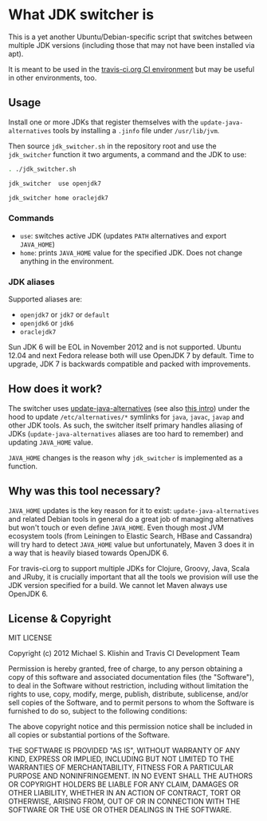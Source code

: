 # What JDK switcher is

This is a yet another Ubuntu/Debian-specific script that switches between multiple JDK
versions (including those that may not have been installed via apt).

It is meant to be used in the [travis-ci.org CI environment](https://github.com/travis-ci/travis-cookbooks) but
may be useful in other environments, too.

## Usage

Install one or more JDKs that register themselves with the `update-java-alternatives` tools by
installing a `.jinfo` file under `/usr/lib/jvm`.

Then source `jdk_switcher.sh` in the repository root and use the `jdk_switcher` function it two arguments,
a command and the JDK to use:

``` bash
. ./jdk_switcher.sh

jdk_switcher  use openjdk7

jdk_switcher home oraclejdk7
```

### Commands

 * `use`: switches active JDK (updates `PATH` alternatives and export `JAVA_HOME`)
 * `home`: prints `JAVA_HOME` value for the specified JDK. Does not change anything in the environment.

### JDK aliases

Supported aliases are:

 * `openjdk7` or `jdk7` or `default`
 * `openjdk6` or `jdk6`
 * `oraclejdk7`

Sun JDK 6 will be EOL in November 2012 and is not supported. Ubuntu 12.04 and next Fedora release
both will use OpenJDK 7 by default. Time to upgrade, JDK 7 is backwards compatible and packed with
improvements.


## How does it work?

The switcher uses [update-java-alternatives](http://manpages.ubuntu.com/manpages/hardy/man8/update-java-alternatives.8.html) (see also [this intro](http://wiki.debian.org/Java/#Java_and_Debian)) under the hood to update `/etc/alternatives/*` symlinks for
`java`, `javac`, `javap` and other JDK tools. As such, the switcher itself primary handles aliasing of
JDKs (`update-java-alternatives` aliases are too hard to remember) and updating `JAVA_HOME` value.

`JAVA_HOME` changes is the reason why `jdk_switcher` is implemented as a function.


## Why was this tool necessary?

`JAVA_HOME` updates is the key reason for it to exist: `update-java-alternatives` and related Debian tools
in general do a great job of managing alternatives but won't touch or even define `JAVA_HOME`. Even though most
JVM ecosystem tools (from Leiningen to Elastic Search, HBase and Cassandra) will
try hard to detect `JAVA_HOME` value but unfortunately, Maven 3 does it in a way that is heavily biased
towards OpenJDK 6.

For travis-ci.org to support multiple JDKs for Clojure, Groovy, Java, Scala and JRuby, it is crucially
important that all the tools we provision will use the JDK version specified for a build. We cannot let
Maven always use OpenJDK 6.



## License & Copyright

MIT LICENSE

Copyright (c) 2012 Michael S. Klishin and Travis CI Development Team

Permission is hereby granted, free of charge, to any person obtaining a copy
of this software and associated documentation files (the "Software"), to deal
in the Software without restriction, including without limitation the rights
to use, copy, modify, merge, publish, distribute, sublicense, and/or sell
copies of the Software, and to permit persons to whom the Software is
furnished to do so, subject to the following conditions:

The above copyright notice and this permission notice shall be included in
all copies or substantial portions of the Software.

THE SOFTWARE IS PROVIDED "AS IS", WITHOUT WARRANTY OF ANY KIND, EXPRESS OR
IMPLIED, INCLUDING BUT NOT LIMITED TO THE WARRANTIES OF MERCHANTABILITY,
FITNESS FOR A PARTICULAR PURPOSE AND NONINFRINGEMENT. IN NO EVENT SHALL THE
AUTHORS OR COPYRIGHT HOLDERS BE LIABLE FOR ANY CLAIM, DAMAGES OR OTHER
LIABILITY, WHETHER IN AN ACTION OF CONTRACT, TORT OR OTHERWISE, ARISING FROM,
OUT OF OR IN CONNECTION WITH THE SOFTWARE OR THE USE OR OTHER DEALINGS IN
THE SOFTWARE.
